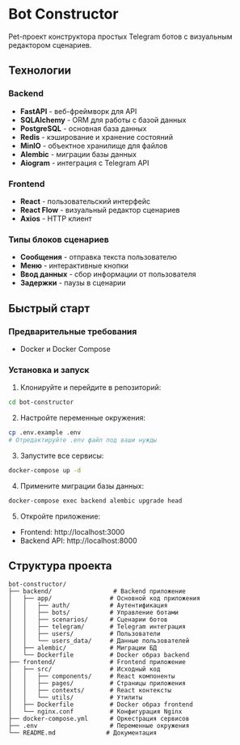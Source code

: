 # Bot Constructor

Pet-проект конструктора простых Telegram ботов с визуальным редактором сценариев.

## Технологии

### Backend
- **FastAPI** - веб-фреймворк для API
- **SQLAlchemy** - ORM для работы с базой данных
- **PostgreSQL** - основная база данных
- **Redis** - кэширование и хранение состояний
- **MinIO** - объектное хранилище для файлов
- **Alembic** - миграции базы данных
- **Aiogram** - интеграция с Telegram API

### Frontend
- **React** - пользовательский интерфейс
- **React Flow** - визуальный редактор сценариев
- **Axios** - HTTP клиент

### Типы блоков сценариев
- **Сообщения** - отправка текста пользователю
- **Меню** - интерактивные кнопки
- **Ввод данных** - сбор информации от пользователя
- **Задержки** - паузы в сценарии

## Быстрый старт

### Предварительные требования
- Docker и Docker Compose

### Установка и запуск

1. Клонируйте и перейдите в репозиторий:
```bash
cd bot-constructor
```

2. Настройте переменные окружения:
```bash
cp .env.example .env
# Отредактируйте .env файл под ваши нужды
```

3. Запустите все сервисы:
```bash
docker-compose up -d
```

4. Примените миграции базы данных:
```bash
docker-compose exec backend alembic upgrade head
```

5. Откройте приложение:
- Frontend: http://localhost:3000
- Backend API: http://localhost:8000

## Структура проекта

```
bot-constructor/
├── backend/                 # Backend приложение
│   ├── app/                # Основной код приложения
│   │   ├── auth/           # Аутентификация
│   │   ├── bots/           # Управление ботами
│   │   ├── scenarios/      # Сценарии ботов
│   │   ├── telegram/       # Telegram интеграция
│   │   ├── users/          # Пользователи
│   │   └── users_data/     # Данные пользователей
│   ├── alembic/            # Миграции БД
│   └── Dockerfile          # Docker образ backend
├── frontend/               # Frontend приложение
│   ├── src/                # Исходный код
│   │   ├── components/     # React компоненты
│   │   ├── pages/          # Страницы приложения
│   │   ├── contexts/       # React контексты
│   │   └── utils/          # Утилиты
│   ├── Dockerfile          # Docker образ frontend
│   └── nginx.conf          # Конфигурация Nginx
├── docker-compose.yml      # Оркестрация сервисов
├── .env                    # Переменные окружения
└── README.md              # Документация
```
